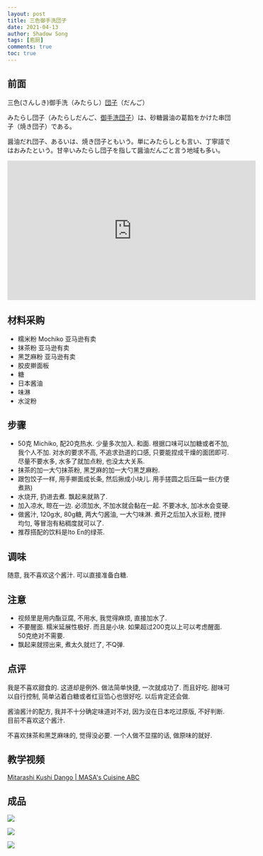 ```yaml
---
layout: post
title: 三色御手洗団子
date: 2021-04-13
author: Shadow Song
tags: [庖厨]
comments: true
toc: true
---
```


## 前面

三色(さんしき)御手洗（みたらし）[団子](https://ja.wikipedia.org/wiki/%E5%9B%A3%E5%AD%90)（だんご）

みたらし団子（みたらしだんご、[御手洗団子](https://ja.wikipedia.org/wiki/%E3%81%BF%E3%81%9F%E3%82%89%E3%81%97%E5%9B%A3%E5%AD%90)）は、砂糖醤油の葛餡をかけた串団子（焼き団子）である。

醤油だれ団子、あるいは、焼き団子ともいう。単にみたらしとも言い、丁寧語ではおみたという。甘辛いみたらし団子を指して醤油だんごと言う地域も多い。

<iframe width="560" height="315" src="https://www.youtube.com/embed/qIBWRPqJcGQ" title="YouTube video player" frameborder="0" allow="accelerometer; autoplay; clipboard-write; encrypted-media; gyroscope; picture-in-picture" allowfullscreen></iframe>


## 材料采购

- 糯米粉 Mochiko 亚马逊有卖
- 抹茶粉 亚马逊有卖
- 黑芝麻粉  亚马逊有卖
- 胶皮擀面板
- 糖
- 日本酱油
- 味淋
- 水淀粉

## 步骤

- 50克 Michiko, 配20克热水. 少量多次加入. 和面.  根据口味可以加糖或者不加, 我个人不加.  对水的要求不高, 不追求劲道的口感, 只要能捏成干燥的面团即可. 尽量不要水多, 水多了就加点粉, 也没太大关系. 
- 抹茶的加一大勺抹茶粉, 黑芝麻的加一大勺黑芝麻粉. 
- 跟包饺子一样, 用手擀面成长条, 然后揪成小块儿. 用手搓圆之后压扁一些(方便煮熟)
- 水烧开, 扔进去煮. 飘起来就熟了. 
- 加入凉水, 晾在一边. 必须加水, 不加水就会黏在一起. 不要冰水, 加冰水会变硬. 
- 做酱汁, 120g水, 80g糖, 两大勺酱油, 一大勺味淋. 煮开之后加入水豆粉, 搅拌均匀, 等冒泡有粘稠度就可以了. 
- 推荐搭配的饮料是Ito En的绿茶. 

## 调味

随意, 我不喜欢这个酱汁. 可以直接准备白糖. 

## 注意

- 视频里是用内酯豆腐, 不用水, 我觉得麻烦, 直接加水了. 
- 不要醒面. 糯米延展性极好. 而且是小块. 如果超过200克以上可以考虑醒面. 50克绝对不需要. 
- 飘起来就捞出来, 煮太久就烂了, 不Q弹. 


## 点评

我是不喜欢甜食的. 这道却是例外. 做法简单快捷, 一次就成功了. 而且好吃. 甜味可以自行控制, 简单沾着白糖或者红豆馅心也很好吃. 以后肯定还会做. 

酱油酱汁的配方, 我并不十分确定味道对不对, 因为没在日本吃过原版, 不好判断.  目前不喜欢这个酱汁. 

不喜欢抹茶和黑芝麻味的, 觉得没必要. 一个人做不显摆的话, 做原味的就好. 

## 教学视频

[Mitarashi Kushi Dango | MASA's Cuisine ABC](https://www.youtube.com/watch?v=Tiap60nsF7U&ab_channel=MASA%E3%81%AE%E6%96%99%E7%90%86ABC)

## 成品

![](https://lh3.googleusercontent.com/pw/ACtC-3dugDMGCLRNerOSW3jXS7OFJ4Psft2CkoAxQaF6KVK4MeR9nOJQObVu4XNcgZuATkFRzuyynsVYzsr1d1hImmYf661kamKyd2r-3kVA0xFrLwcFhkFeLpAgET9ASZQf0bKKMZ8GUChD71tPSWJBiPp_aw=w1215-h912-no?authuser=0)

![](https://lh3.googleusercontent.com/pw/ACtC-3dMT8QO9TZOke9VTKFj3FBHzJZKw_UBmBnbI9NY-cLZXtVjltoh8txrGaRFSXhh4PstaWSswI03eGJVRqwpPy0YNWItGsWl_j9U2O3WMyUP4pMyj8voTVP3IMIEpk37dQIsIm53uK7ztPETJzGXEaZmkQ=w1215-h912-no?authuser=0)

![](https://lh3.googleusercontent.com/pw/ACtC-3fReExxpyi_9RsSdLEMPg6flkwXzqWjoqEd1rVEDA23Tyi6QafUMX6oiDTzwA_zwd1lBXg-cCSYDsJDHRa5ksSHCHBC2pROXNe9eAmnYm55wrpOeu8jCXF44b8roUpTR_e_kkJc-5kXYTM5uxl_CHwIwg=w1215-h912-no?authuser=0)
